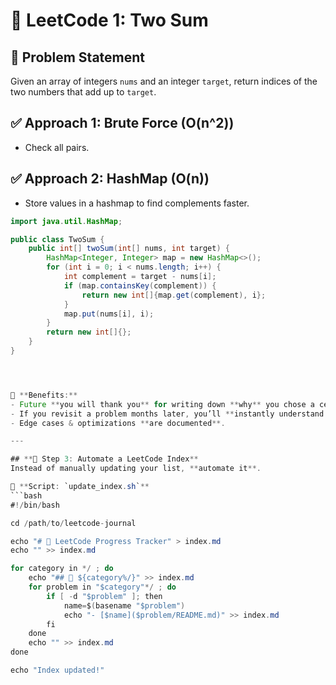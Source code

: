 # 🧮 LeetCode 1: Two Sum
## 🔹 Problem Statement
Given an array of integers `nums` and an integer `target`, return indices of the two numbers that add up to `target`.

## ✅ Approach 1: Brute Force (O(n^2))
- Check all pairs.

## ✅ Approach 2: HashMap (O(n))
- Store values in a hashmap to find complements faster.

```java
import java.util.HashMap;

public class TwoSum {
    public int[] twoSum(int[] nums, int target) {
        HashMap<Integer, Integer> map = new HashMap<>();
        for (int i = 0; i < nums.length; i++) {
            int complement = target - nums[i];
            if (map.containsKey(complement)) {
                return new int[]{map.get(complement), i};
            }
            map.put(nums[i], i);
        }
        return new int[]{};
    }
}




📌 **Benefits:**
- Future **you will thank you** for writing down **why** you chose a certain approach.
- If you revisit a problem months later, you’ll **instantly understand your solution**.
- Edge cases & optimizations **are documented**.

---

## **📌 Step 3: Automate a LeetCode Index**
Instead of manually updating your list, **automate it**.

🔹 **Script: `update_index.sh`**
```bash
#!/bin/bash

cd /path/to/leetcode-journal

echo "# 🚀 LeetCode Progress Tracker" > index.md
echo "" >> index.md

for category in */ ; do
    echo "## 📌 ${category%/}" >> index.md
    for problem in "$category"*/ ; do
        if [ -d "$problem" ]; then
            name=$(basename "$problem")
            echo "- [$name]($problem/README.md)" >> index.md
        fi
    done
    echo "" >> index.md
done

echo "Index updated!"

